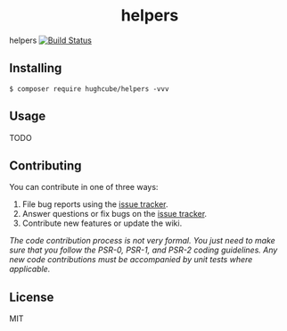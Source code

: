 <h1 align="center"> helpers </h1>

helpers [![Build Status](https://travis-ci.com/hughcube/helpers.svg?branch=master)](https://travis-ci.com/hughcube/helpers)


## Installing

```shell
$ composer require hughcube/helpers -vvv
```

## Usage

TODO

## Contributing

You can contribute in one of three ways:

1. File bug reports using the [issue tracker](https://github.com/hughcube/helpers/issues).
2. Answer questions or fix bugs on the [issue tracker](https://github.com/hughcube/helpers/issues).
3. Contribute new features or update the wiki.

_The code contribution process is not very formal. You just need to make sure that you follow the PSR-0, PSR-1, and PSR-2 coding guidelines. Any new code contributions must be accompanied by unit tests where applicable._

## License

MIT
